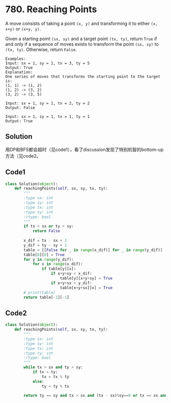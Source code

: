 # 780. Reaching Points 

A move consists of taking a point `(x, y)` and transforming it to either `(x, x+y)` or `(x+y, y)`.

Given a starting point `(sx, sy)` and a target point `(tx, ty)`, return `True` if and only if a sequence of moves exists to transform the point `(sx, sy)` to `(tx, ty)`. Otherwise, return `False`.

```
Examples:
Input: sx = 1, sy = 1, tx = 3, ty = 5
Output: True
Explanation:
One series of moves that transforms the starting point to the target is:
(1, 1) -> (1, 2)
(1, 2) -> (3, 2)
(3, 2) -> (3, 5)

Input: sx = 1, sy = 1, tx = 2, ty = 2
Output: False

Input: sx = 1, sy = 1, tx = 1, ty = 1
Output: True
```



## Solution

用DP和BFS都会超时（见code1），看了discussion发现了特别机智的bottom-up方法（见code2。



## Code1

```python
class Solution(object):
    def reachingPoints(self, sx, sy, tx, ty):
        """
        :type sx: int
        :type sy: int
        :type tx: int
        :type ty: int
        :rtype: bool
        """
        if tx < sx or ty < sy:
            return False
        
        x_dif = tx - sx + 1
        y_dif = ty - sy + 1
        table = [[False for _ in range(x_dif)] for _ in range(y_dif)]
        table[0][0] = True
        for y in range(y_dif):
            for x in range(x_dif):
                if table[y][x]:
                    if x+y+sy < x_dif:
                        table[y][x+y+sy] = True
                    if x+y+sx < y_dif:
                        table[x+y+sx][x] = True
        # print(table)
        return table[-1][-1]
```



## Code2

```python
class Solution(object):
    def reachingPoints(self, sx, sy, tx, ty):
        """
        :type sx: int
        :type sy: int
        :type tx: int
        :type ty: int
        :rtype: bool
        """
        while tx > sx and ty > sy:
            if tx > ty:
                tx = tx % ty
            else:
                ty = ty % tx
        
        return ty == sy and tx > sx and (tx - sx)%sy==0 or tx == sx and ty > sy and (ty-sy)%sx==0
```

